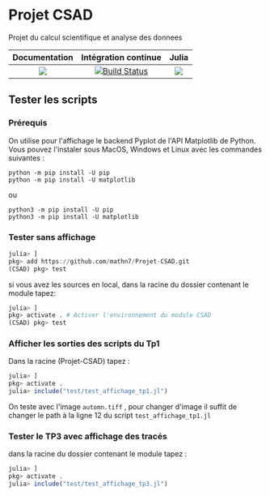 # Projet CSAD
Projet du calcul scientifique et analyse des donnees


| **Documentation** | **Intégration continue** | **Julia** |
|:-----------------:|:------------------------:|:---------:|
|[![](https://img.shields.io/badge/docs-dev-blue.svg)](https://mathn7.github.io/Projet-CSAD/dev)|[![Build Status](https://travis-ci.com/mathn7/Projet-CSAD.svg?branch=master)](https://travis-ci.com/mathn7/Projet-CSAD)|[![](https://img.shields.io/github/v/release/JuliaLang/julia.svg)](https://docs.julialang.org)|


## Tester les scripts

### Prérequis

On utilise pour l'affichage le backend Pyplot de l'API Matplotlib de Python. Vous pouvez l'instaler sous MacOS, Windows et Linux avec les commandes suivantes :  

```
python -m pip install -U pip
python -m pip install -U matplotlib
```
ou
```
python3 -m pip install -U pip
python3 -m pip install -U matplotlib
```

### Tester sans affichage

```julia
julia> ]
pkg> add https://github.com/mathn7/Projet-CSAD.git
(CSAD) pkg> test
```
si vous avez les sources en local, dans la racine du dossier contenant le module tapez:

```julia
julia> ]
pkg> activate . # Activer l'environnement du module CSAD
(CSAD) pkg> test
```

### Afficher les sorties des scripts du Tp1
Dans la racine (Projet-CSAD) tapez :
```julia
julia> ]
pkg> activate .
julia> include("test/test_affichage_tp1.jl")
```
On teste avec l'image `automn.tiff` , pour changer d'image
il suffit de changer le path à la ligne 12 du script
``test_affichage_tp1.jl``

### Tester le TP3 avec affichage des tracés
dans la racine du dossier contenant le module tapez :
```julia
julia> ]
pkg> activate . 
julia> include("test/test_affichage_tp3.jl")
```
